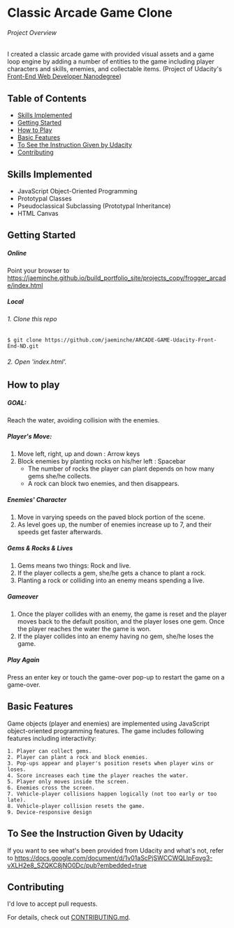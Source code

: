 # Classic Arcade Game Clone

###### Project Overview

I created a classic arcade game with provided visual assets and a game loop engine by adding a number of entities to the game including player characters and skills, enemies, and collectable items.
(Project of Udacity's [Front-End Web Developer Nanodegree](https://www.udacity.com/course/front-end-web-developer-nanodegree--nd001))


## Table of Contents

* [Skills Implemented](#Skills-Implemented)
* [Getting Started](#Getting-Started)
* [How to Play](#How-to-Play)
* [Basic Features](#basic-features)
* [To See the Instruction Given by Udacity](#to-see-the-given-instruction-from-udacity)
* [Contributing](#Contributing)

## Skills Implemented

* JavaScript Object-Oriented Programming
* Prototypal Classes
* Pseudoclassical Subclassing (Prototypal Inheritance)
* HTML Canvas

## Getting Started

##### Online

Point your browser to https://jaeminche.github.io/build_portfolio_site/projects_copy/frogger_arcade/index.html

##### Local

###### 1. Clone this repo

```
$ git clone https://github.com/jaeminche/ARCADE-GAME-Udacity-Front-End-ND.git
````

###### 2. Open 'index.html'.


## How to play


##### GOAL:

Reach the water, avoiding collision with the enemies.

##### Player's Move:
1. Move left, right, up and down : Arrow keys
2. Block enemies by planting rocks on his/her left : Spacebar
    - The number of rocks the player can plant depends on how many gems she/he collects.
    - A rock can block two enemies, and then disappears.

##### Enemies' Character
1. Move in varying speeds on the paved block portion of the scene.
2. As level goes up, the number of enemies increase up to 7, and their speeds get faster afterwards.

##### Gems & Rocks & Lives
1. Gems means two things: Rock and live.
2. If the player collects a gem, she/he gets a chance to plant a rock.
3. Planting a rock or colliding into an enemy means spending a live.

##### Gameover
1. Once the player collides with an enemy, the game is reset and the player moves back to the default position, and the player loses one gem. Once the player reaches the water the game is won.
2. If the player collides into an enemy having no gem, she/he loses the game.

##### Play Again
Press an enter key or touch the game-over pop-up to restart the game on a game-over.

## Basic Features

Game objects (player and enemies) are implemented using JavaScript object-oriented programming features.
The game includes following features including interactivity:

    1. Player can collect gems.
    2. Player can plant a rock and block enemies.
    3. Pop-ups appear and player's position resets when player wins or loses.
    4. Score increases each time the player reaches the water.
	5. Player only moves inside the screen.
	6. Enemies cross the screen.
	7. Vehicle-player collisions happen logically (not too early or too late).
	8. Vehicle-player collision resets the game.
	9. Device-responsive design

## To See the Instruction Given by Udacity

If you want to see what's been provided from Udacity and what's not, refer to https://docs.google.com/document/d/1v01aScPjSWCCWQLIpFqvg3-vXLH2e8_SZQKC8jNO0Dc/pub?embedded=true


## Contributing

I'd love to accept pull requests.

For details, check out [CONTRIBUTING.md](CONTRIBUTING.md).